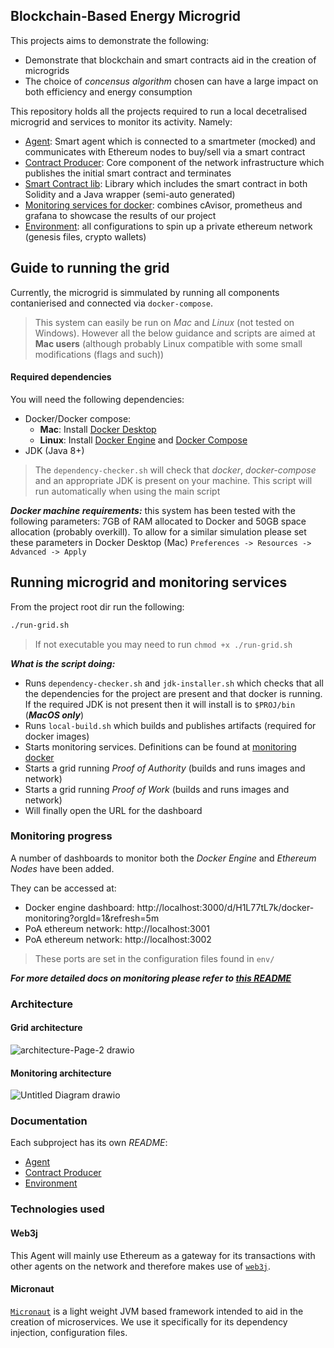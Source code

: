 ## Blockchain-Based Energy Microgrid

This projects aims to demonstrate the following:

* Demonstrate that blockchain and smart contracts aid in the creation of microgrids
* The choice of _concensus algorithm_ chosen can have a large impact on both efficiency and energy consumption

This repository holds all the projects required to run a local decetralised microgrid and services to monitor its activity. Namely:
* [Agent](): Smart agent which is connected to a smartmeter (mocked) and communicates with Ethereum nodes to buy/sell via a smart contract
* [Contract Producer](): Core component of the network infrastructure which publishes the initial smart contract and terminates
* [Smart Contract lib](): Library which includes the smart contract in both Solidity and a Java wrapper (semi-auto generated)
* [Monitoring services for docker](): combines cAvisor, prometheus and grafana to showcase the results of our project
* [Environment](): all configurations to spin up a private ethereum network (genesis files, crypto wallets) 

## Guide to running the grid
Currently, the microgrid is simmulated by running all components contanierised and connected via ``docker-compose``. 

> This system can easily be run on _Mac_ and _Linux_ (not tested on Windows). However all the below guidance and scripts are aimed at **Mac users** (although probably Linux compatible with some small modifications (flags and such))

#### Required dependencies
You will need the following dependencies:
* Docker/Docker compose:
  * __Mac__: Install [Docker Desktop](https://docs.docker.com/desktop/mac/install/)
  * __Linux__: Install [Docker Engine](https://docs.docker.com/engine/install/) and [Docker Compose](https://docs.docker.com/compose/install/)
* JDK (Java 8+)

> The ``dependency-checker.sh`` will check that _docker_, _docker-compose_ and an appropriate JDK is present on your machine.
> This script will run automatically when using the main script

***Docker machine requirements:*** this system has been tested with the following parameters: 7GB of RAM allocated to Docker and 50GB space allocation (probably overkill). To allow for a similar simulation please set these parameters in Docker Desktop (Mac) ``Preferences -> Resources -> Advanced -> Apply``

## Running microgrid and monitoring services
From the project root dir run the following:

```bash
./run-grid.sh
```

> If not executable you may need to run ``chmod +x ./run-grid.sh``


***What is the script doing:***

* Runs ``dependency-checker.sh`` and ``jdk-installer.sh`` which checks that all the dependencies for the project are present and that docker is running. If the required JDK is not present then it will install is to ``$PROJ/bin`` (***MacOS only***)
* Runs ``local-build.sh`` which builds and publishes artifacts (required for docker images)
* Starts monitoring services. Definitions can be found at [monitoring docker](https://github.com/joehewett/cs347-coursework/blob/master/monitoring/docker-compose.monitoring.yml)
* Starts a grid running _Proof of Authority_ (builds and runs images and network)
* Starts a grid running _Proof of Work_ (builds and runs images and network)
* Will finally open the URL for the dashboard

### Monitoring progress
A number of dashboards to monitor both the _Docker Engine_ and _Ethereum Nodes_ have been added. 

They can be accessed at:

* Docker engine dashboard: http://localhost:3000/d/H1L77tL7k/docker-monitoring?orgId=1&refresh=5m 
* PoA ethereum network: http://localhost:3001
* PoA ethereum network: http://localhost:3002

> These ports are set in the configuration files found in ``env/``

***For more detailed docs on monitoring please refer to [this README](https://github.com/joehewett/cs347-coursework/tree/master/monitoring)***

### Architecture

#### Grid architecture 
![architecture-Page-2 drawio](https://user-images.githubusercontent.com/44194617/157416364-52dc22eb-bd69-462b-bd83-9dba978ed2c7.png)

#### Monitoring architecture
![Untitled Diagram drawio](https://user-images.githubusercontent.com/44194617/157416391-865f4896-5667-46f6-ba62-fe926bf9e59b.png)


### Documentation
Each subproject has its own _README_:

* [Agent]()
* [Contract Producer]()
* [Environment]()

### Technologies used 

#### Web3j
This Agent will mainly use Ethereum as a gateway for its transactions with other agents on the 
network and therefore makes use of [``web3j``](https://docs.web3j.io/4.8.7/). <br>

#### Micronaut
[``Micronaut``](https://micronaut.io) is a light weight JVM based framework intended to aid in the creation of microservices. We use it specifically for 
its dependency injection, configuration files. 


